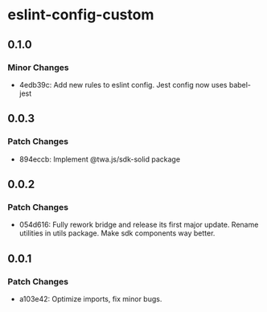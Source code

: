 # eslint-config-custom

## 0.1.0

### Minor Changes

- 4edb39c: Add new rules to eslint config. Jest config now uses babel-jest

## 0.0.3

### Patch Changes

- 894eccb: Implement @twa.js/sdk-solid package

## 0.0.2

### Patch Changes

- 054d616: Fully rework bridge and release its first major update. Rename utilities in utils package. Make sdk components way better.

## 0.0.1

### Patch Changes

- a103e42: Optimize imports, fix minor bugs.
